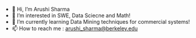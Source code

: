 - 👋 Hi, I’m Arushi Sharma
- 👀 I’m interested in SWE, Data Sciecne and Math!
- 🌱 I’m currently learning Data Mining techniques for commercial systems!
- 📫 How to reach me : arushi_sharma@berkeley.edu

<!---
R151Arushi/R151Arushi is a ✨ special ✨ repository because its `README.md` (this file) appears on your GitHub profile.
You can click the Preview link to take a look at your changes.
--->
